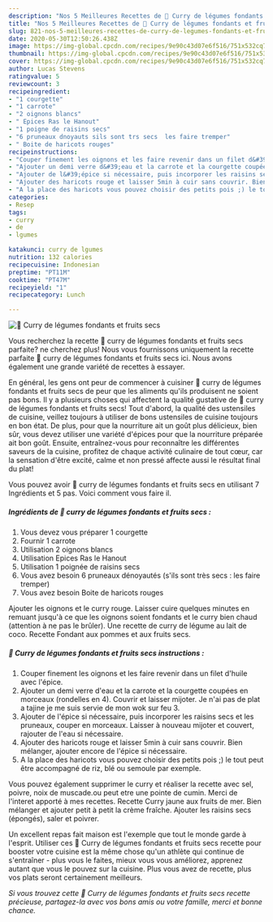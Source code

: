 ```yaml
---
description: "Nos 5 Meilleures Recettes de 🌺 Curry de légumes fondants et fruits secs"
title: "Nos 5 Meilleures Recettes de 🌺 Curry de légumes fondants et fruits secs"
slug: 821-nos-5-meilleures-recettes-de-curry-de-legumes-fondants-et-fruits-secs
date: 2020-05-30T12:50:26.438Z
image: https://img-global.cpcdn.com/recipes/9e90c43d07e6f516/751x532cq70/🌺-curry-de-legumes-fondants-et-fruits-secs-photo-principale-de-la-recette.jpg
thumbnail: https://img-global.cpcdn.com/recipes/9e90c43d07e6f516/751x532cq70/🌺-curry-de-legumes-fondants-et-fruits-secs-photo-principale-de-la-recette.jpg
cover: https://img-global.cpcdn.com/recipes/9e90c43d07e6f516/751x532cq70/🌺-curry-de-legumes-fondants-et-fruits-secs-photo-principale-de-la-recette.jpg
author: Lucas Stevens
ratingvalue: 5
reviewcount: 3
recipeingredient:
- "1 courgette"
- "1 carrote"
- "2 oignons blancs"
- " Epices Ras le Hanout"
- "1 poigne de raisins secs"
- "6 pruneaux dnoyauts sils sont trs secs  les faire tremper"
- " Boite de haricots rouges"
recipeinstructions:
- "Couper finement les oignons et les faire revenir dans un filet d&#39;huile avec l&#39;épice."
- "Ajouter un demi verre d&#39;eau et la carrote et la courgette coupées en morceaux (rondelles en 4). Couvrir et laisser mijoter. Je n&#39;ai pas de plat a tajine je me suis servie de mon wok sur feu 3."
- "Ajouter de l&#39;épice si nécessaire, puis incorporer les raisins secs et les pruneaux, couper en morceaux. Laisser à nouveau mijoter et couvert, rajouter de l&#39;eau si nécessaire."
- "Ajouter des haricots rouge et laisser 5min à cuir sans couvrir. Bien mélanger, ajouter encore de l&#39;épice si nécessaire."
- "A la place des haricots vous pouvez choisir des petits pois ;) le tout peut être accompagné de riz, blé ou semoule par exemple."
categories:
- Resep
tags:
- curry
- de
- lgumes

katakunci: curry de lgumes 
nutrition: 132 calories
recipecuisine: Indonesian
preptime: "PT11M"
cooktime: "PT47M"
recipeyield: "1"
recipecategory: Lunch

---
```



![🌺 Curry de légumes fondants et fruits secs](https://img-global.cpcdn.com/recipes/9e90c43d07e6f516/751x532cq70/🌺-curry-de-legumes-fondants-et-fruits-secs-photo-principale-de-la-recette.jpg)

Vous recherchez la recette 🌺 curry de légumes fondants et fruits secs parfaite? ne cherchez plus! Nous vous fournissons uniquement la recette parfaite 🌺 curry de légumes fondants et fruits secs ici. Nous avons également une grande variété de recettes à essayer.

En général, les gens ont peur de commencer à cuisiner 🌺 curry de légumes fondants et fruits secs de peur que les aliments qu'ils produisent ne soient pas bons. Il y a plusieurs choses qui affectent la qualité gustative de 🌺 curry de légumes fondants et fruits secs! Tout d'abord, la qualité des ustensiles de cuisine, veillez toujours à utiliser de bons ustensiles de cuisine toujours en bon état. De plus, pour que la nourriture ait un goût plus délicieux, bien sûr, vous devez utiliser une variété d'épices pour que la nourriture préparée ait bon goût. Ensuite, entraînez-vous pour reconnaître les différentes saveurs de la cuisine, profitez de chaque activité culinaire de tout cœur, car la sensation d'être excité, calme et non pressé affecte aussi le résultat final du plat!

<!--inarticleads1-->

Vous pouvez avoir 🌺 curry de légumes fondants et fruits secs en utilisant 7 Ingrédients et 5 pas. Voici comment vous faire il.

##### Ingrédients de 🌺 curry de légumes fondants et fruits secs :

1. Vous devez vous préparer 1 courgette
1. Fournir 1 carrote
1. Utilisation 2 oignons blancs
1. Utilisation  Epices Ras le Hanout
1. Utilisation 1 poignée de raisins secs
1. Vous avez besoin 6 pruneaux dénoyautés (s&#39;ils sont très secs : les faire tremper)
1. Vous avez besoin  Boite de haricots rouges


Ajouter les oignons et le curry rouge. Laisser cuire quelques minutes en remuant jusqu&#39;à ce que les oignons soient fondants et le curry bien chaud (attention à ne pas le brûler). Une recette de curry de légume au lait de coco. Recette Fondant aux pommes et aux fruits secs. 

<!--inarticleads2-->

##### 🌺 Curry de légumes fondants et fruits secs instructions :

1. Couper finement les oignons et les faire revenir dans un filet d&#39;huile avec l&#39;épice.
1. Ajouter un demi verre d&#39;eau et la carrote et la courgette coupées en morceaux (rondelles en 4). Couvrir et laisser mijoter. Je n&#39;ai pas de plat a tajine je me suis servie de mon wok sur feu 3.
1. Ajouter de l&#39;épice si nécessaire, puis incorporer les raisins secs et les pruneaux, couper en morceaux. Laisser à nouveau mijoter et couvert, rajouter de l&#39;eau si nécessaire.
1. Ajouter des haricots rouge et laisser 5min à cuir sans couvrir. Bien mélanger, ajouter encore de l&#39;épice si nécessaire.
1. A la place des haricots vous pouvez choisir des petits pois ;) le tout peut être accompagné de riz, blé ou semoule par exemple.


Vous pouvez également supprimer le curry et réaliser la recette avec sel, poivre, noix de muscade.ou peut etre une pointe de cumin. Merci de l&#39;interet apporté à mes recettes. Recette Curry jaune aux fruits de mer. Bien mélanger et ajouter petit à petit la crème fraîche. Ajouter les raisins secs (épongés), saler et poivrer. 

<!--inarticleads1-->

<p>
Un excellent repas fait maison est l'exemple que tout le monde garde à l'esprit. Utiliser ces 🌺 Curry de légumes fondants et fruits secs recette pour booster votre cuisine est la même chose qu'un athlète qui continue de s'entraîner - plus vous le faites, mieux vous vous améliorez, apprenez autant que vous le pouvez sur la cuisine. Plus vous avez de recette, plus vos plats seront certainement meilleurs.
</p>

<p>
<i>Si vous trouvez cette 🌺 Curry de légumes fondants et fruits secs recette précieuse, partagez-la avec vos bons amis ou votre famille, merci et bonne chance.</i>
</p>
